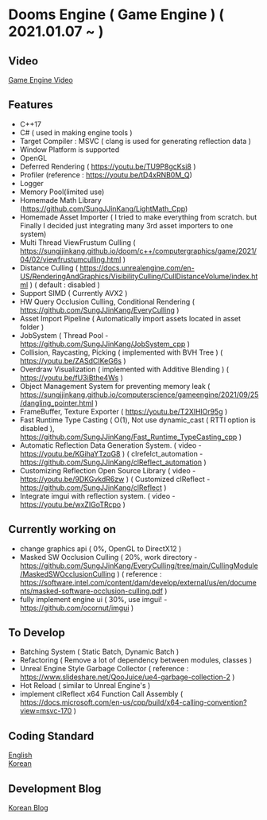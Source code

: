 # Dooms Engine ( Game Engine ) ( 2021.01.07 ~ )
  
## Video

[Game Engine Video](https://youtube.com/playlist?list=PLUg9a0kyCgTR3OhYZYSMauDmjv6D96pVz)              

## Features

  * C++17
  * C# ( used in making engine tools )    
  * Target Compiler : MSVC ( clang is used for generating reflection data )
  * Window Platform is supported
  * OpenGL
  * Deferred Rendering ( https://youtu.be/TU9P8gcKsi8 )
  * Profiler (reference : https://youtu.be/tD4xRNB0M_Q) 
  * Logger
  * Memory Pool(limited use)
  * Homemade Math Library (https://github.com/SungJJinKang/LightMath_Cpp)     
  * Homemade Asset Importer ( I tried to make everything from scratch. but Finally I decided just integrating many 3rd asset importers to one system)
  * Multi Thread ViewFrustum Culling ( https://sungjjinkang.github.io/doom/c++/computergraphics/game/2021/04/02/viewfrustumculling.html )
  * Distance Culling ( https://docs.unrealengine.com/en-US/RenderingAndGraphics/VisibilityCulling/CullDistanceVolume/index.html ) ( default : disabled )
  * Support SIMD ( Currently AVX2 )
  * HW Query Occlusion Culling, Conditional Rendering ( https://github.com/SungJJinKang/EveryCulling )
  * Asset Import Pipeline ( Automatically import assets located in asset folder )
  * JobSystem ( Thread Pool - https://github.com/SungJJinKang/JobSystem_cpp )
  * Collision, Raycasting, Picking ( implemented with BVH Tree ) ( https://youtu.be/ZASdCIKeG6s )
  * Overdraw Visualization ( implemented with Additive Blending ) ( https://youtu.be/fU3iBthe4Ws )
  * Object Management System for preventing memory leak ( https://sungjjinkang.github.io/computerscience/gameengine/2021/09/25/dangling_pointer.html )
  * FrameBuffer, Texture Exporter ( https://youtu.be/T2XlHlOr95g )
  * Fast Runtime Type Casting ( O(1), Not use dynamic_cast ( RTTI option is disabled ), https://github.com/SungJJinKang/Fast_Runtime_TypeCasting_cpp )        
  * Automatic Reflection Data Generation System. ( video - https://youtu.be/KGihaYTzqG8 ) ( clrefelct_automation - https://github.com/SungJJinKang/clReflect_automation )
  * Customizing Reflection Open Source Library ( video - https://youtu.be/9DKGvkdR6zw ) ( Customized clReflect - https://github.com/SungJJinKang/clReflect )
  * Integrate imgui with reflection system. ( video - https://youtu.be/wxZIGoTRcpo )

## Currently working on

  * change graphics api ( 0%, OpenGL to DirectX12 )
  * Masked SW Occlusion Culling ( 20%, work directory - https://github.com/SungJJinKang/EveryCulling/tree/main/CullingModule/MaskedSWOcclusionCulling ) ( reference : https://software.intel.com/content/dam/develop/external/us/en/documents/masked-software-occlusion-culling.pdf )       
  * fully implement engine ui ( 30%, use imgui! - https://github.com/ocornut/imgui )     
 
## To Develop

  * Batching System ( Static Batch, Dynamic Batch )        
  * Refactoring ( Remove a lot of dependency between modules, classes )
  * Unreal Engine Style Garbage Collector ( reference : https://www.slideshare.net/QooJuice/ue4-garbage-collection-2 )
  * Hot Reload ( similar to Unreal Engine's )
  * implement clReflect x64 Function Call Assembly ( https://docs.microsoft.com/en-us/cpp/build/x64-calling-convention?view=msvc-170 )


## Coding Standard

[English](https://docs.google.com/document/d/1cT8EPgMXe0eopeHvwuFmbHG4TJr5kUmcovkr5irQZmo/edit)   
[Korean](https://docs.popekim.com/ko/coding-standards/cpp)


## Development Blog

[Korean Blog](https://sungjjinkang.github.io/) 
